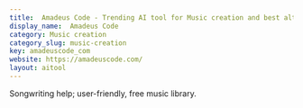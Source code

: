 ```yaml
---
title:  Amadeus Code - Trending AI tool for Music creation and best alternatives
display_name:  Amadeus Code
category: Music creation
category_slug: music-creation
key: amadeuscode_com
website: https://amadeuscode.com/
layout: aitool
---
```


Songwriting help; user-friendly, free music library.
